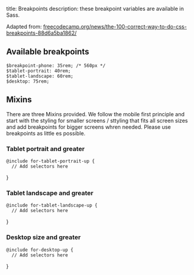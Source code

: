 title: Breakpoints
description: these breakpoint variables are available in Sass.

Adapted from: [freecodecamp.org/news/the-100-correct-way-to-do-css-breakpoints-88d6a5ba1862/](https://www.freecodecamp.org/news/the-100-correct-way-to-do-css-breakpoints-88d6a5ba1862/)

## Available breakpoints

    $breakpoint-phone: 35rem; /* 560px */
    $tablet-portrait: 40rem;
    $tablet-landscape: 60rem;
    $desktop: 75rem;

## Mixins

There are three Mixins provided. We follow the mobile first principle and start with the styling for smaller screens / sttyling that fits all screen sizes and add breakpoints for bigger screens whren needed. Please use breakpoints as little es possible.

### Tablet portrait and greater

    @include for-tablet-portrait-up {
      // Add selectors here

}

### Tablet landscape and greater

    @include for-tablet-landscape-up {
      // Add selectors here

}

### Desktop size and greater

    @include for-desktop-up {
      // Add selectors here

}
